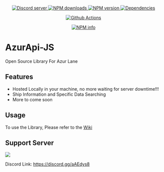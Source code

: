 <div align="center">
    <br />
    <p>
        <a href="https://discord.gg/aAEdys8">
            <img src="https://discordapp.com/api/guilds/648206344729526272/embed.png" alt="Discord server" />
        </a>
        <a href="https://www.npmjs.com/package/@azurapi/azurapi">
            <img src="https://img.shields.io/npm/dt/@azurapi/azurapi.svg?maxAge=3600" alt="NPM downloads" />
        </a>
        <a href="https://www.npmjs.com/package/@azurapi/azurapi">
            <img src="https://img.shields.io/npm/v/@azurapi/azurapi.svg?maxAge=3600" alt="NPM version" />
        </a>
        <a href="https://david-dm.org/AzurAPI/azur-json.svg">
            <img src="https://img.shields.io/david/AzurAPI/azur-json.svg?maxAge=3600" alt="Dependencies" />
        </a>
    </p>
    <p>
        <a href="https://github.com/AzurAPI/azurapi-js/actions">
            <img src="https://github.com/AzurAPI/azurapi-js/workflows/Github%20Actions/badge.svg" alt="Github Actions" />
        </a>
    </p>
    <p>
        <a href="https://nodei.co/npm/@azurapi/azurapi/">
            <img src="https://nodei.co/npm/@azurapi/azurapi.png?downloads=true&stars=true" alt="NPM info" />
        </a>
    </p>
</div>

# AzurApi-JS
Open Source Library For Azur Lane

## Features
- Hosted Locally in your machine, no more waiting for server downtime!!!
- Ship Information and Specific Data Searching
- More to come soon
## Usage
To use the Library, Please refer to the [Wiki](https://github.com/AzurAPI/azur-json/wiki)

## Support Server

[![](https://discordapp.com/api/guilds/648206344729526272/widget.png?style=banner2)](https://discord.gg/aAEdys8)

Discord Link: https://discord.gg/aAEdys8

